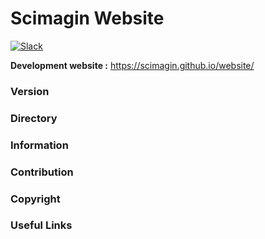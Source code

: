 # Scimagin Website

[![Slack](https://scimagin-slack.herokuapp.com/badge.svg)](https://bootstrap-slack.herokuapp.com)

**Development website :** https://scimagin.github.io/website/

<h3>Version</h3>

<h3>Directory</h3>

<h3>Information</h3>

<h3>Contribution</h3>

<h3>Copyright</h3>

<h3>Useful Links</h3>

